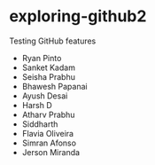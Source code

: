 # exploring-github2
Testing GitHub features

* Ryan Pinto
* Sanket Kadam
* Seisha Prabhu
* Bhawesh Papanai
* Ayush Desai
* Harsh D
* Atharv Prabhu
* Siddharth
* Flavia Oliveira
* Simran Afonso
* Jerson Miranda
